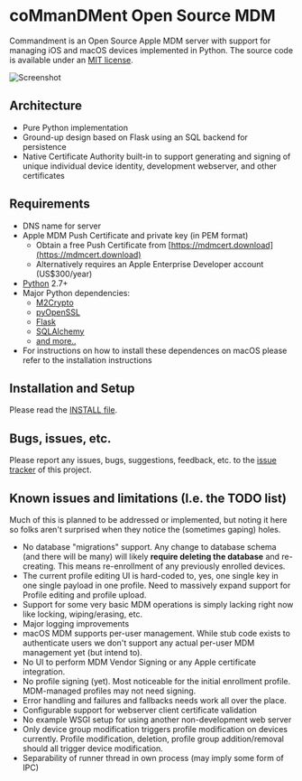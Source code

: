 # coMmanDMent Open Source MDM

Commandment is an Open Source Apple MDM server with support for managing iOS and macOS devices implemented in Python. The source code is available under an [MIT license](LICENSE.txt).

![Screenshot](http://i.imgur.com/Wfx4aaJ.png)

## Architecture

* Pure Python implementation
* Ground-up design based on Flask using an SQL backend for persistence
* Native Certificate Authority built-in to support generating and signing of unique individual device identity, development webserver, and other certificates

## Requirements

* DNS name for server
* Apple MDM Push Certificate and private key (in PEM format)
  * Obtain a free Push Certificate from [https://mdmcert.download](https://mdmcert.download)
  * Alternatively requires an Apple Enterprise Developer account (US$300/year)
* [Python](https://www.python.org/) 2.7+
* Major Python dependencies:
  * [M2Crypto](https://gitlab.com/m2crypto/m2crypto)
  * [pyOpenSSL](https://github.com/pyca/pyopenssl)
  * [Flask](http://flask.pocoo.org/)
  * [SQLAlchemy](http://www.sqlalchemy.org/)
  * [and more..](requirements.txt)
* For instructions on how to install these dependences on macOS please refer to the installation instructions

## Installation and Setup

Please read the [INSTALL file](INSTALL.md).

## Bugs, issues, etc.

Please report any issues, bugs, suggestions, feedback, etc. to the [issue tracker](https://github.com/jessepeterson/commandment/issues) of this project.

## Known issues and limitations (I.e. the TODO list)

Much of this is planned to be addressed or implemented, but noting it here so folks aren't surprised when they notice the (sometimes gaping) holes.

* No database "migrations" support. Any change to database schema (and there will be many) will likely **require deleting the database** and re-creating. This means re-enrollment of any previously enrolled devices.
* The current profile editing UI is hard-coded to, yes, one single key in one single payload in one profile. Need to massively expand support for Profile editing and profile upload.
* Support for some very basic MDM operations is simply lacking right now like locking, wiping/erasing, etc.
* Major logging improvements
* macOS MDM supports per-user management. While stub code exists to authenticate users we don't support any actual per-user MDM management yet (but intend to).
* No UI to perform MDM Vendor Signing or any Apple certificate integration.
* No profile signing (yet). Most noticeable for the initial enrollment profile. MDM-managed profiles may not need signing.
* Error handling and failures and fallbacks needs work all over the place.
* Configurable support for webserver client certificate validation
* No example WSGI setup for using another non-development web server
* Only device group modification triggers profile modification on devices currently. Profile modification, deletion, profile group addition/removal should all trigger device modification.
* Separability of runner thread in own process (may imply some form of IPC)
